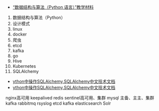 
- [“数据结构与算法（Python 语言）”教学材料](http://www.math.pku.edu.cn/teachers/qiuzy/ds_python/courseware/index.htm)

1. 数据结构与算法（Python）
2. 设计模式
3. linux
4. docker
5. 爬虫
6. etcd
7. kafka
8. go
9. Hive
10. Kubernetes
11. SQLAlchemy
- [ython中操作SQLAlchemy,SQLAlchemy中文技术文档](https://www.jianshu.com/p/0ad18fdd7eed)
- [ython中操作SQLAlchemy,SQLAlchemy中文技术文档](https://www.jianshu.com/p/0ad18fdd7eed)


nginx高可用 keepalived
redis sentinel高可用、集群
mysql 主备、主主、集群
kafka
rabbitmq
rsyslog
etcd
kafka
elasticsearch
Solr





